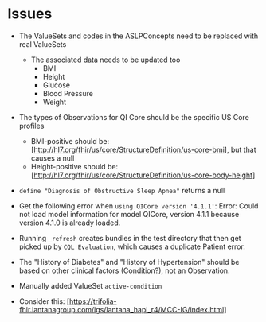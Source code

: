 # Issues

- The ValueSets and codes in the ASLPConcepts need to be replaced with real ValueSets

  - The associated data needs to be updated too
    - BMI
    - Height
    - Glucose
    - Blood Pressure
    - Weight

- The types of Observations for QI Core should be the specific US Core profiles
  - BMI-positive should be: [http://hl7.org/fhir/us/core/StructureDefinition/us-core-bmi], but that causes a null
  - Height-positive should be: [http://hl7.org/fhir/us/core/StructureDefinition/us-core-body-height]

- `define "Diagnosis of Obstructive Sleep Apnea"` returns a null

- Get the following error when `using QICore version '4.1.1'`: Error: Could not load model information for model QICore, version 4.1.1 because version 4.1.0 is already loaded.

- Running `_refresh` creates bundles in the test directory that then get picked up by `CQL Evaluation`, which causes a duplicate Patient error.

- The "History of Diabetes" and "History of Hypertension" should be based on other clinical factors (Condition?), not an Observation.

- Manually added ValueSet `active-condition`

- Consider this: [https://trifolia-fhir.lantanagroup.com/igs/lantana_hapi_r4/MCC-IG/index.html]
